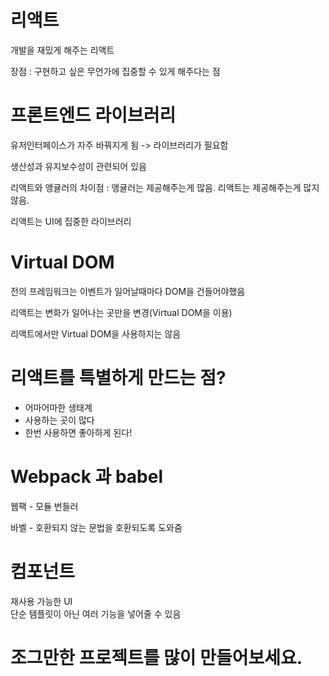 # 리액트

개발을 재밌게 해주는 리액트

장점 : 구현하고 싶은 무언가에 집중할 수 있게 해주다는 점

# 프론트엔드 라이브러리

유저인터페이스가 자주 바꿔지게 됨 -> 라이브러리가 필요함

생산성과 유지보수성이 관련되어 있음

리액트와 앵귤러의 차이점 : 앵귤러는 제공해주는게 많음. 리액트는 제공해주는게 많지 않음.

리액트는 UI에 집중한 라이브러리

# Virtual DOM

전의 프레임워크는 이벤트가 일어날때마다 DOM을 건들어야했음

리액트는 변화가 일어나는 곳만을 변경(Virtual DOM을 이용)

리액트에서만 Virtual DOM을 사용하지는 않음

# 리액트를 특별하게 만드는 점?

- 어마어마한 생태계
- 사용하는 곳이 많다
- 한번 사용하면 좋아하게 된다!

# Webpack 과 babel

웹팩 - 모듈 번들러

바벨 - 호환되지 않는 문법을 호환되도록 도와줌

# 컴포넌트

재사용 가능한 UI<br>
단순 템플릿이 아닌 여러 기능을 넣어줄 수 있음

# 조그만한 프로젝트를 많이 만들어보세요.